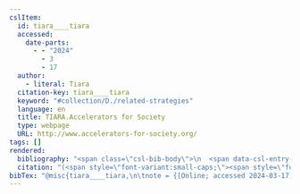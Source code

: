 ```yaml
---
cslItem:
  id: tiara____tiara
  accessed:
    date-parts:
      - - "2024"
        - 3
        - 17
  author:
    - literal: Tiara
  citation-key: tiara____tiara
  keyword: "#collection/D./related-strategies"
  language: en
  title: TIARA.Accelerators for Society
  type: webpage
  URL: http://www.accelerators-for-society.org/
tags: []
rendered:
  bibliography: "<span class=\"csl-bib-body\">\n  <span data-csl-entry-id=\"tiara____tiara\" class=\"csl-entry\"><span class='author-bib'>Tiara</span>. <span class='date-bib'>(o.\_J.)</span>. <span class='title'><b><i>TIARA.Accelerators for Society</i></b></span>. <span class='URL'>Abgerufen 17. März 2024, von <a href='http://www.accelerators-for-society.org/'>LINK</a></span></span>\n</span>"
  citation: "(<span style=\"font-variant:small-caps;\"><span style=\"font-variant:small-caps;\">Tiara</span></span>, o.\_J.)"
bibTex: "@misc{tiara____tiara,\n\tnote = {[Online; accessed 2024-03-17]},\n\tauthor = {{Tiara}},\n\ttitle = {TIARA.{Accelerators} for {Society}},\n\turl = {http://www.accelerators-for-society.org/},\n\thowpublished = {http://www.accelerators-for-society.org/},\n}\n\n"
---
```

